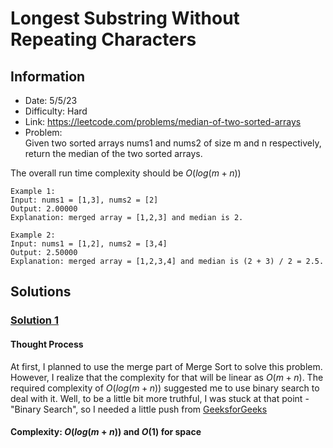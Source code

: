 # Longest Substring Without Repeating Characters 
## Information 
* Date: 5/5/23 
* Difficulty: Hard
* Link: https://leetcode.com/problems/median-of-two-sorted-arrays
* Problem: \
Given two sorted arrays nums1 and nums2 of size m and n respectively, return the median of the two sorted arrays.

The overall run time complexity should be $O(log (m+n))$
```
Example 1:
Input: nums1 = [1,3], nums2 = [2]
Output: 2.00000
Explanation: merged array = [1,2,3] and median is 2.
```
```
Example 2:
Input: nums1 = [1,2], nums2 = [3,4]
Output: 2.50000
Explanation: merged array = [1,2,3,4] and median is (2 + 3) / 2 = 2.5.
```

## Solutions
### [Solution 1]()
#### Thought Process
At first, I planned to use the merge part of Merge Sort to solve this problem. However, I realize that the complexity for that will be linear as $O(m + n)$. The required complexity of $O(log (m+n))$ suggested me to use binary search to deal with it. 
Well, to be a little bit more truthful, I was stuck at that point - "Binary Search", so I needed a little push from [GeeksforGeeks](https://www.geeksforgeeks.org/median-of-two-sorted-arrays-of-different-sizes/)
#### Complexity: $O(log (m+n))$ and $O(1)$ for space

